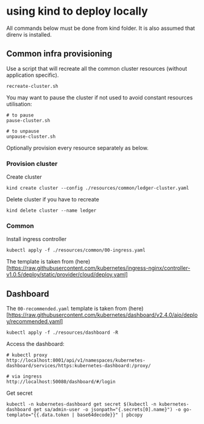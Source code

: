# using kind to deploy locally

All commands below must be done from kind folder. It is also assumed that direnv is installed.

## Common infra provisioning

Use a script that will recreate all the common cluster resources (without application specific).
```
recreate-cluster.sh
```

You may want to pause the cluster if not used to avoid constant resources utilisation:
```
# to pause
pause-cluster.sh

# to unpause
unpause-cluster.sh
```

Optionally provision every resource separately as below.

### Provision cluster

Create cluster
```
kind create cluster --config ./resources/common/ledger-cluster.yaml
```

Delete cluster if you have to recreate
```
kind delete cluster --name ledger
```

### Common

Install ingress controller
```
kubectl apply -f ./resources/common/00-ingress.yaml
```
The template is taken from (here)[https://raw.githubusercontent.com/kubernetes/ingress-nginx/controller-v1.0.5/deploy/static/provider/cloud/deploy.yaml]


## Dashboard

The `00-recommended.yaml` template is taken from (here)[https://raw.githubusercontent.com/kubernetes/dashboard/v2.4.0/aio/deploy/recommended.yaml]
```
kubectl apply -f ./resources/dashboard -R
```

Access the dashboard:
```
# kubectl proxy
http://localhost:8001/api/v1/namespaces/kubernetes-dashboard/services/https:kubernetes-dashboard:/proxy/

# via ingress
http://localhost:50080/dashboard/#/login
```

Get secret
```
kubectl -n kubernetes-dashboard get secret $(kubectl -n kubernetes-dashboard get sa/admin-user -o jsonpath="{.secrets[0].name}") -o go-template="{{.data.token | base64decode}}" | pbcopy
```
